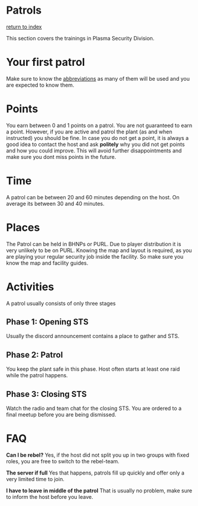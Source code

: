 # Patrols
[return to index](/README.md) 

This section covers the trainings in Plasma Security Division.
 
# Your first patrol
Make sure to know the [abbreviations](/Abbreviations.md) as many of them will be used and you are expected to know them.

# Points
You earn between 0 and 1 points on a patrol.
You are not guaranteed to earn a point.
However, if you are active and patrol the plant (as and when instructed) you should be fine.
In case you do not get a point, it is always a good idea to contact the host and ask **politely** why you did not get points and how you could improve.
This will avoid further disappointments and make sure you dont miss points in the future.

# Time
A patrol can be between 20 and 60 minutes depending on the host.
On average its between 30 and 40 minutes.

# Places
The Patrol can be held in BHNPs or PURL.
Due to player distribution it is very unlikely to be on PURL.
Knowing the map and layout is required, as you are playing your regular security job inside the facility.
So make sure you know the map and facility guides.


# Activities
A patrol usually consists of only three stages

## Phase 1: Opening STS
Usually the discord announcement contains a place to gather and STS.

## Phase 2: Patrol
You keep the plant safe in this phase.
Host often starts at least one raid while the patrol happens.

## Phase 3: Closing STS
Watch the radio and team chat for the closing STS. You are ordered to a final meetup before you are being dismissed.

# FAQ

**Can I be rebel?**
Yes, if the host did not split you up in two groups with fixed roles, you are free to switch to the rebel-team.

**The server if full**
Yes that happens, patrols fill up quickly and offer only a very limited time to join.

**I have to leave in middle of the patrol**
That is usually no problem, make sure to inform the host before you leave.